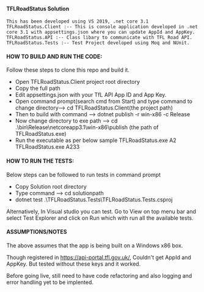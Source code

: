 #### TFLRoadStatus Solution
	This has been developed using VS 2019, .net core 3.1
	TFLRoadStatus.Client :-- This is console application developed in .net core 3.1 with appsettings.json where you can update AppId and AppKey.
	TFLRoadStatus.API :-- Class libary to communicate with TFL Road API.
	TFLRoadStatus.Tests :-- Test Project developed using Moq and NUnit.

#### HOW TO BUILD AND RUN THE CODE:
Follow these steps to clone this repo and build it.
- Open TFLRoadStatus.Client project root directory
- Copy the full path 
- Edit appsettings.json with your TfL API App ID and App Key.
- Open command prompt(search cmd from Start) and type command to change directory--> cd TFLRoadStatus.Client(the project path)
- Then to build with command --> dotnet publish -r win-x86 -c Release 
- Now change directory to exe path --> cd .\bin\Release\netcoreapp3.1\win-x86\publish (the path of TFLRoadStatus.exe)
- Run the executable as per below sample
   TFLRoadStatus.exe A2
   TFLRoadStatus.exe A233

#### HOW TO RUN THE TESTS:
  Below steps can be followed to run tests in command prompt
  - Copy Solution root directory 
  - Type command --> cd solutionpath 
  - dotnet test .\TFLRoadStatus.Tests\TFLRoadStatus.Tests.csproj

 Alternatively, In Visual studio you can test. Go to View on top menu bar and select Test Explorer and click on Run which with run all the available tests.

#### ASSUMPTIONS/NOTES
The above assumes that the app is being built on a Windows x86 box.

Though registered in https://api-portal.tfl.gov.uk/, Couldn't get AppId and AppKey. But tested without these keys and it worked.

Before going live, still need to have code refactoring and also logging and error handling yet to be implented.